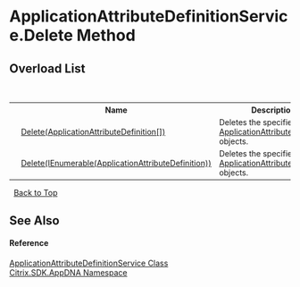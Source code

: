 # ApplicationAttributeDefinitionService.Delete Method 
 


## Overload List
&nbsp;<table><tr><th></th><th>Name</th><th>Description</th></tr><tr><td>![Public method](media/pubmethod.gif "Public method")</td><td><a href="a2497d74-da70-e76d-7236-e3e6093b7831">Delete(ApplicationAttributeDefinition[])</a></td><td>
Deletes the specified <a href="6abacc77-38ad-8572-e2dd-e6f19ca0f74c">ApplicationAttributeDefinition</a> objects.</td></tr><tr><td>![Public method](media/pubmethod.gif "Public method")</td><td><a href="66fe1efa-2429-c13a-8861-a5f9e6a3c3f0">Delete(IEnumerable(ApplicationAttributeDefinition))</a></td><td>
Deletes the specified <a href="6abacc77-38ad-8572-e2dd-e6f19ca0f74c">ApplicationAttributeDefinition</a> objects.</td></tr></table>&nbsp;
<a href="#applicationattributedefinitionservice.delete-method">Back to Top</a>

## See Also


#### Reference
<a href="ea8d208e-2e45-940c-103d-bff3bbef2876">ApplicationAttributeDefinitionService Class</a><br /><a href="fe2d265b-410b-8b11-1eb4-a790e0b062bf">Citrix.SDK.AppDNA Namespace</a><br />